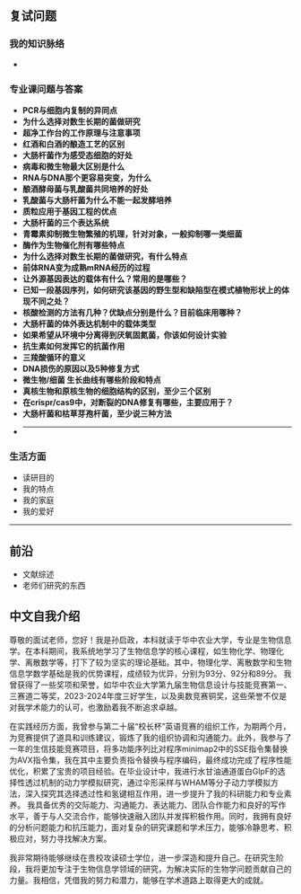 ## 复试问题
### 我的知识脉络
+ 

### 专业课问题与答案
+  **PCR与细胞内复制的异同点**
+ **为什么选择对数生长期的菌做研究**
+ **超净工作台的工作原理与注意事项**
+ **红酒和白酒的酿造工艺的区别**
+ **大肠杆菌作为感受态细胞的好处**
+ **病毒和微生物最大区别是什么**
+ **RNA与DNA那个更容易突变，为什么**
+ **酿酒酵母菌与乳酸菌共同培养的好处**
+ **乳酸菌与大肠杆菌为什么不能一起发酵培养**
+ **质粒应用于基因工程的优点**
+ **大肠杆菌的三个表达系统**
+ **青霉素抑制微生物繁殖的机理，针对对象，一般抑制哪一类细菌**
+ **酶作为生物催化剂有哪些特点**
+ **为什么选择对数生长期的菌做研究，有什么特点**
+ **前体RNA变为成熟mRNA经历的过程**
+ **让外源基因表达的载体有什么？常用的是哪些？**
+ **已知一段基因序列，如何研究该基因的野生型和缺陷型在模式植物形状上的体现不同之处？**
+ **核酸检测的方法有几种？优缺点分别是什么？目前临床用哪种？**
+ **大肠杆菌的体外表达机制中的载体类型**
+ **如果希望从环境中分离得到厌氧固氮菌，你该如何设计实验**
+ **抗生素如何发挥它的抗菌作用**
+ **三羧酸循环的意义**
+ **DNA损伤的原因以及5种修复方式**
+ **微生物/细菌 生长曲线有哪些阶段和特点**
+ **真核生物和原核生物的细胞结构的区别，至少三个区别**
+ **在crispr/cas9中，对断裂的DNA修复有哪些，主要应用于？**
+ **大肠杆菌和枯草芽孢杆菌，至少说三种方法**
+ ****


### 生活方面

+ 读研目的
+ 我的特点
+ 我的家庭
+ 我的爱好


*** 
## 前沿
+ 文献综述
+ 老师们研究的东西

## 中文自我介绍

尊敬的面试老师，您好！我是孙启政，本科就读于华中农业大学，专业是生物信息学。在本科期间，我系统地学习了生物信息学的核心课程，如生物化学、物理化学、离散数学等，打下了较为坚实的理论基础。其中，物理化学、离散数学和生物信息学数学基础是我的优势课程，成绩较为优异，分别为93分、92分和89分。
我曾获得了一些奖项和荣誉，如华中农业大学第九届生物信息设计与技能竞赛第一、三赛道二等奖，2023-2024年度三好学生，以及奥数竞赛铜奖，这些荣誉不仅是对我学术能力的认可，也激励着我不断追求卓越。

在实践经历方面，我曾参与第二十届“校长杯”英语竞赛的组织工作，为期两个月，为竞赛提供了道具和训练建议，锻炼了我的组织协调和沟通能力。此外，我参与了一年的生信技能竞赛项目，将多功能序列比对程序minimap2中的SSE指令集替换为AVX指令集，我在其中主要负责指令替换与程序编码，最终成功完成了程序性能优化，积累了宝贵的项目经验。在毕业设计中，我进行水甘油通道蛋白GlpF的选择性透过机制的动力学模拟研究，通过伞形采样与WHAM等分子动力学模拟方法，深入探究其选择透过性和氢键相互作用，进一步提升了我的科研能力和专业素养。
我具备优秀的交际能力、沟通能力、表达能力、团队合作能力和良好的写作水平，善于与人交流合作，能够快速融入团队并发挥积极作用。同时，我拥有良好的分析问题能力和抗压能力，面对复杂的研究课题和学术压力，能够冷静思考、积极应对，努力寻找解决方案。

我非常期待能够继续在贵校攻读硕士学位，进一步深造和提升自己。在研究生阶段，我将更加专注于生物信息学领域的研究，为解决实际的生物学问题贡献自己的力量。我相信，凭借我的努力和潜力，能够在学术道路上取得更大的成就。